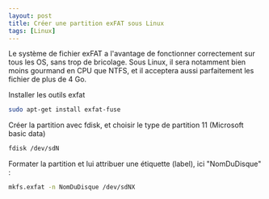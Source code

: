 ```yaml
---
layout: post
title: Créer une partition exFAT sous Linux
tags: [Linux]
---
```


Le système de fichier exFAT a l'avantage de fonctionner correctement sur tous
les OS, sans trop de bricolage. Sous Linux, il sera notamment bien moins gourmand
en CPU que NTFS, et il acceptera aussi parfaitement les fichier de plus de 4 Go.

Installer les outils exfat

```bash
sudo apt-get install exfat-fuse
```

Créer la partition avec fdisk, et choisir le type de partition 11 (Microsoft basic
data)

```bash
fdisk /dev/sdN
```

Formater la partition et lui attribuer une étiquette (label), ici "NomDuDisque" :

```bash
mkfs.exfat -n NomDuDisque /dev/sdNX
```
